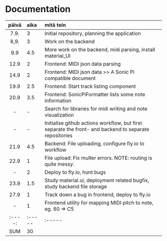 # Documentation

| päivä | aika  | mitä tein  |
| :----:|:----- | :-----|
| 7.9.	| 3     | Initial repository, planning the application |
| 8,9.  | 3     | Work on the backend |
| 9.9   | 4.5   | More work on the backend, midi parsing, install material_UI|
| 12.9  | 2     | Frontend: MIDI json data parsing |
| 14.9  | 2     | Frontend: MIDI json data >> A Sonic Pi compatible document |
| 19.9  | 2.5   | Frontend: Start track listing component |
| 20.9  | 3.5   | Frontend: SonicPiFormatter lists some note information|
| -  | -     | Search for libraries for midi writing and note visualization|
| -  | -     | Initialise github actions workflow, but first separate the front- and backend to separate repositories  |
| 21.9  | 4.5   | Backend: File uploading, configure fly.io to workflow|
| 22.9  | 1     | File upload: Fix multer errors. NOTE: routing is quite messy.|
| -	| 2	| Deploy to fly.io, hunt bugs |
| 23.9	| 1.5	| Study material.ui, deployment related bugfix, study backend file storage |
| 27.9  |  1 | Track down a bug in frontend, deploy to fly.io |
| - |  1 | Frontend utility for mapping MIDI pitch to note, eg. 60 => C5|
| :----:|:----- | :-----|
| SUM   | 30  |  | 
